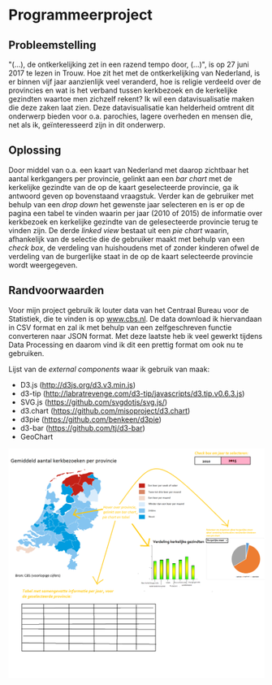 # Programmeerproject

Probleemstelling
-----------------

"(...), de ontkerkelijking zet in een razend tempo door, (...)", is op 27 juni 2017 te lezen in Trouw. Hoe zit het met de ontkerkelijking van Nederland, is er binnen vijf jaar aanzienlijk veel veranderd, hoe is religie verdeeld over de provincies en wat is het verband tussen kerkbezoek en de kerkelijke gezindten waartoe men zichzelf rekent? Ik wil een datavisualisatie maken die deze zaken laat zien. Deze datavisualisatie kan helderheid omtrent dit onderwerp bieden voor o.a. parochies, lagere overheden en mensen die, net als ik, geïnteresseerd zijn in dit onderwerp. 

Oplossing
--------

Door middel van o.a. een kaart van Nederland met daarop zichtbaar het aantal kerkgangers per provincie, gelinkt aan een *bar chart* met de kerkelijke gezindte van de op de kaart geselecteerde provincie, ga ik antwoord geven op bovenstaand vraagstuk. Verder kan de gebruiker met behulp van een *drop down* het gewenste jaar selecteren en is er op de pagina een tabel te vinden waarin per jaar (2010 of 2015) de informatie over kerkbezoek en kerkelijke gezindte van de gelesecteerde provincie terug te vinden zijn. De derde *linked view* bestaat uit een *pie chart* waarin, afhankelijk van de selectie die de gebruiker maakt met behulp van een *check box*, de verdeling van huishoudens met of zonder kinderen ofwel de verdeling van de burgerlijke staat in de op de kaart selecteerde provincie wordt weergegeven. 

Randvoorwaarden
-------------
Voor mijn project gebruik ik louter data van het Centraal Bureau voor de Statistiek, die te vinden is op www.cbs.nl. De data download ik hiervandaan in CSV format en zal ik met behulp van een zelfgeschreven functie converteren naar JSON format. Met deze laatste heb ik veel gewerkt tijdens Data Processing en daarom vind ik dit een prettig format om ook nu te gebruiken. 

Lijst van de *external components* waar ik gebruik van maak:
* D3.js (http://d3js.org/d3.v3.min.js)
* d3-tip (http://labratrevenge.com/d3-tip/javascripts/d3.tip.v0.6.3.js)
* SVG.js (https://github.com/svgdotjs/svg.js/)
* d3.chart (https://github.com/misoproject/d3.chart)
* d3pie (https://github.com/benkeen/d3pie)
* d3-bar (https://github.com/tj/d3-bar)
* GeoChart

![](doc/programmeerproject.png)


 